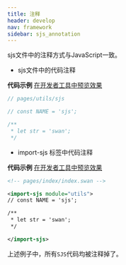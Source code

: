 ```yaml
---
title: 注释
header: develop
nav: framework
sidebar: sjs_annotation
---
```



sjs文件中的注释方式与JavaScript一致。

- sjs文件中的代码注释

**代码示例**
<a href="swanide://fragment/7e3ca2da2a2e276f7bee1362e32abae81571218281469" title="在开发者工具中预览效果" target="_self">在开发者工具中预览效果</a>

```js
// pages/utils/sjs

// const NAME = 'sjs';

/**
 * let str = 'swan';
 */
```

- import-sjs 标签中代码注释

**代码示例**
<a href="swanide://fragment/49b3a3d912d60f810dd5e1d76f2a98371571218778225" title="在开发者工具中预览效果" target="_self">在开发者工具中预览效果</a>

```xml
<!-- pages/index/index.swan -->

<import-sjs module="utils">
// const NAME = 'sjs';

/**
 * let str = 'swan';
 */

</import-sjs>
```


上述例子中，所有`SJS`代码均被注释掉了。